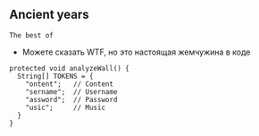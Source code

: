 ## Ancient years

`The best of`
- Можете сказать WTF, но это настоящая жемчужина в коде
```
protected void analyzeWall() {
  String[] TOKENS = {
    "ontent";   // Content
    "sername";  // Username
    "assword";  // Password
    "usic";     // Music
  }
}
```
